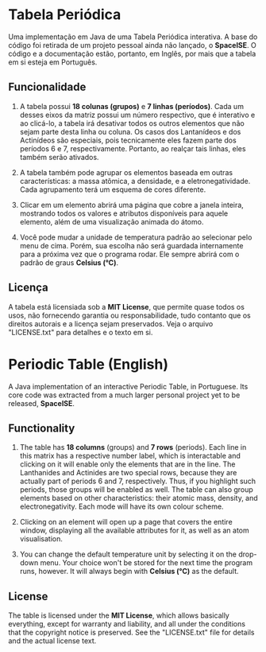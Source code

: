 # Tabela Periódica
Uma implementação em Java de uma Tabela Periódica interativa. A base do código foi retirada de um
projeto pessoal ainda não lançado, o **SpaceISE**. O código e a documentação estão, portanto, em Inglês,
por mais que a tabela em si esteja em Português.

## Funcionalidade
1. A tabela possui **18 colunas (grupos)** e **7 linhas (períodos)**. Cada um desses eixos da matriz possui
   um número respectivo, que é interativo e ao clicá-lo, a tabela irá desativar todos os outros elementos
   que não sejam parte desta linha ou coluna. Os casos dos Lantanídeos e dos Actinídeos são especiais, pois
   tecnicamente eles fazem parte dos períodos 6 e 7, respectivamente. Portanto, ao realçar tais linhas, eles
   também serão ativados.

2. A tabela também pode agrupar os elementos baseada em outras características: a massa atômica,
   a densidade, e a eletronegatividade. Cada agrupamento terá um esquema de cores diferente.

3. Clicar em um elemento abrirá uma página que cobre a janela inteira, mostrando todos os valores e
   atributos disponíveis para aquele elemento, além de uma visualização animada do átomo.

4. Você pode mudar a unidade de temperatura padrão ao selecionar pelo menu de cima. Porém, sua escolha
   não será guardada internamente para a próxima vez que o programa rodar. Ele sempre abrirá com o padrão
   de graus **Celsius (°C)**.

## Licença
A tabela está licensiada sob a **MIT License**, que permite quase todos os usos, não fornecendo
garantia ou responsabilidade, tudo contanto que os direitos autorais e a licença sejam preservados.
Veja o arquivo "LICENSE.txt" para detalhes e o texto em si.



# Periodic Table (English)
A Java implementation of an interactive Periodic Table, in Portuguese. Its core code was extracted from a
much larger personal project yet to be released, **SpaceISE**.

## Functionality
1. The table has **18 columns** (groups) and **7 rows** (periods). Each line in this matrix has a respective number label,
   which is interactable and clicking on it will enable only the elements that are in the line.
   The Lanthanides and Actinides are two special rows, because they are actually part of periods 6 and 7,
   respectively. Thus, if you highlight such periods, those groups will be enabled as well.
   The table can also group elements based on other characteristics: their atomic mass, density,
   and electronegativity. Each mode will have its own colour scheme.

2. Clicking on an element will open up a page that covers the entire window, displaying all the available
   attributes for it, as well as an atom visualisation.

3. You can change the default temperature unit by selecting it on the drop-down menu. Your choice won't be stored for the
   next time the program runs, however. It will always begin with **Celsius (°C)** as the default.

## License
The table is licensed under the **MIT License**, which allows basically everything, except for
warranty and liability, and all under the conditions that the copyright notice is preserved.
See the "LICENSE.txt" file for details and the actual license text.